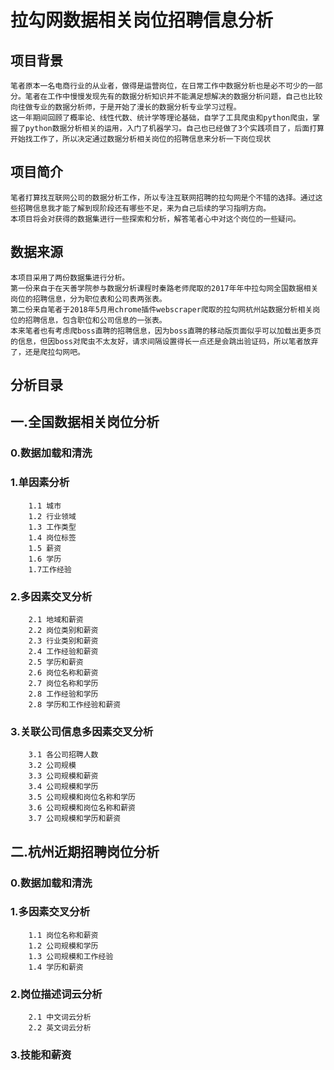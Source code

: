 # 拉勾网数据相关岗位招聘信息分析
## 项目背景
    笔者原本一名电商行业的从业者，做得是运营岗位，在日常工作中数据分析也是必不可少的一部分。笔者在工作中慢慢发现先有的数据分析知识并不能满足想解决的数据分析问题，自己也比较向往做专业的数据分析师，于是开始了漫长的数据分析专业学习过程。
    这一年期间回顾了概率论、线性代数、统计学等理论基础，自学了工具爬虫和python爬虫，掌握了python数据分析相关的运用，入门了机器学习。自己也已经做了3个实践项目了，后面打算开始找工作了，所以决定通过数据分析相关岗位的招聘信息来分析一下岗位现状
## 项目简介
    笔者打算找互联网公司的数据分析工作，所以专注互联网招聘的拉勾网是个不错的选择。通过这些招聘信息我才能了解到现阶段还有哪些不足，来为自己后续的学习指明方向。
    本项目将会对获得的数据集进行一些探索和分析，解答笔者心中对这个岗位的一些疑问。
## 数据来源
    本项目采用了两份数据集进行分析。
    第一份来自于在天善学院参与数据分析课程时秦路老师爬取的2017年年中拉勾网全国数据相关岗位的招聘信息，分为职位表和公司表两张表。
    第二份来自笔者于2018年5月用chrome插件webscraper爬取的拉勾网杭州站数据分析相关岗位的招聘信息，包含职位和公司信息的一张表。
    本来笔者也有考虑爬boss直聘的招聘信息，因为boss直聘的移动版页面似乎可以加载出更多页的信息，但因boss对爬虫不太友好，请求间隔设置得长一点还是会跳出验证码，所以笔者放弃了，还是爬拉勾网吧。
## 分析目录
## 一.全国数据相关岗位分析
###     0.数据加载和清洗
###     1.单因素分析
        1.1 城市
        1.2 行业领域 
        1.3 工作类型
        1.4 岗位标签
        1.5 薪资
        1.6 学历
        1.7工作经验
###     2.多因素交叉分析
        2.1 地域和薪资
        2.2 岗位类别和薪资
        2.3 行业类别和薪资
        2.4 工作经验和薪资
        2.5 学历和薪资
        2.6 岗位名称和薪资
        2.7 岗位名称和学历
        2.8 工作经验和学历
        2.8 学历和工作经验和薪资
###     3.关联公司信息多因素交叉分析
        3.1 各公司招聘人数
        3.2 公司规模
        3.3 公司规模和薪资
        3.4 公司规模和学历
        3.5 公司规模和岗位名称和学历
        3.6 公司规模和岗位名称和薪资
        3.7 公司规模和学历和薪资
## 二.杭州近期招聘岗位分析
###     0.数据加载和清洗
###     1.多因素交叉分析
        1.1 岗位名称和薪资
        1.2 公司规模和学历
        1.3 公司规模和工作经验
        1.4 学历和薪资
###     2.岗位描述词云分析
        2.1 中文词云分析
        2.2 英文词云分析
###     3.技能和薪资       